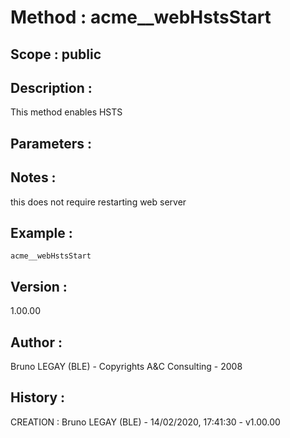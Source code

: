 ﻿# **Method :** acme__webHstsStart## **Scope :** public## **Description :** This method enables HSTS## **Parameters :** ## **Notes :** this does not require restarting web server## **Example :** ```acme__webHstsStart```## **Version :** 1.00.00## **Author :** Bruno LEGAY (BLE) - Copyrights A&C Consulting - 2008## **History :**  CREATION : Bruno LEGAY (BLE) - 14/02/2020, 17:41:30 - v1.00.00